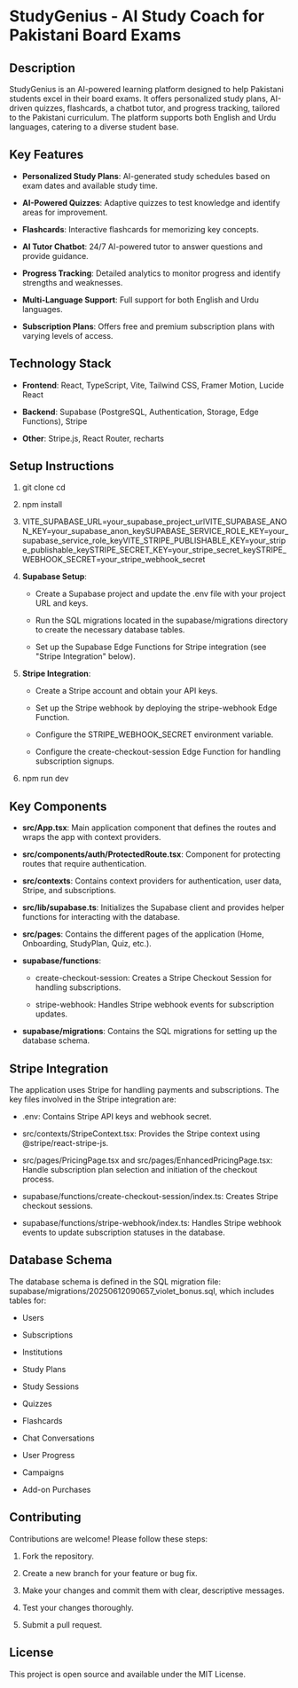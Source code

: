 StudyGenius - AI Study Coach for Pakistani Board Exams
======================================================

Description
-----------

StudyGenius is an AI-powered learning platform designed to help Pakistani students excel in their board exams. It offers personalized study plans, AI-driven quizzes, flashcards, a chatbot tutor, and progress tracking, tailored to the Pakistani curriculum. The platform supports both English and Urdu languages, catering to a diverse student base.

Key Features
------------

*   **Personalized Study Plans**: AI-generated study schedules based on exam dates and available study time.
    
*   **AI-Powered Quizzes**: Adaptive quizzes to test knowledge and identify areas for improvement.
    
*   **Flashcards**: Interactive flashcards for memorizing key concepts.
    
*   **AI Tutor Chatbot**: 24/7 AI-powered tutor to answer questions and provide guidance.
    
*   **Progress Tracking**: Detailed analytics to monitor progress and identify strengths and weaknesses.
    
*   **Multi-Language Support**: Full support for both English and Urdu languages.
    
*   **Subscription Plans**: Offers free and premium subscription plans with varying levels of access.
    

Technology Stack
----------------

*   **Frontend**: React, TypeScript, Vite, Tailwind CSS, Framer Motion, Lucide React
    
*   **Backend**: Supabase (PostgreSQL, Authentication, Storage, Edge Functions), Stripe
    
*   **Other**: Stripe.js, React Router, recharts
    

Setup Instructions
------------------

1.  git clone cd
    
2.  npm install
    
3.  VITE\_SUPABASE\_URL=your\_supabase\_project\_urlVITE\_SUPABASE\_ANON\_KEY=your\_supabase\_anon\_keySUPABASE\_SERVICE\_ROLE\_KEY=your\_supabase\_service\_role\_keyVITE\_STRIPE\_PUBLISHABLE\_KEY=your\_stripe\_publishable\_keySTRIPE\_SECRET\_KEY=your\_stripe\_secret\_keySTRIPE\_WEBHOOK\_SECRET=your\_stripe\_webhook\_secret
    
4.  **Supabase Setup**:
    
    *   Create a Supabase project and update the .env file with your project URL and keys.
        
    *   Run the SQL migrations located in the supabase/migrations directory to create the necessary database tables.
        
    *   Set up the Supabase Edge Functions for Stripe integration (see "Stripe Integration" below).
        
5.  **Stripe Integration**:
    
    *   Create a Stripe account and obtain your API keys.
        
    *   Set up the Stripe webhook by deploying the stripe-webhook Edge Function.
        
    *   Configure the STRIPE\_WEBHOOK\_SECRET environment variable.
        
    *   Configure the create-checkout-session Edge Function for handling subscription signups.
        
6.  npm run dev
    

Key Components
--------------

*   **src/App.tsx**: Main application component that defines the routes and wraps the app with context providers.
    
*   **src/components/auth/ProtectedRoute.tsx**: Component for protecting routes that require authentication.
    
*   **src/contexts**: Contains context providers for authentication, user data, Stripe, and subscriptions.
    
*   **src/lib/supabase.ts**: Initializes the Supabase client and provides helper functions for interacting with the database.
    
*   **src/pages**: Contains the different pages of the application (Home, Onboarding, StudyPlan, Quiz, etc.).
    
*   **supabase/functions**:
    
    *   create-checkout-session: Creates a Stripe Checkout Session for handling subscriptions.
        
    *   stripe-webhook: Handles Stripe webhook events for subscription updates.
        
*   **supabase/migrations**: Contains the SQL migrations for setting up the database schema.
    

Stripe Integration
------------------

The application uses Stripe for handling payments and subscriptions. The key files involved in the Stripe integration are:

*   .env: Contains Stripe API keys and webhook secret.
    
*   src/contexts/StripeContext.tsx: Provides the Stripe context using @stripe/react-stripe-js.
    
*   src/pages/PricingPage.tsx and src/pages/EnhancedPricingPage.tsx: Handle subscription plan selection and initiation of the checkout process.
    
*   supabase/functions/create-checkout-session/index.ts: Creates Stripe checkout sessions.
    
*   supabase/functions/stripe-webhook/index.ts: Handles Stripe webhook events to update subscription statuses in the database.
    

Database Schema
---------------

The database schema is defined in the SQL migration file: supabase/migrations/20250612090657\_violet\_bonus.sql, which includes tables for:

*   Users
    
*   Subscriptions
    
*   Institutions
    
*   Study Plans
    
*   Study Sessions
    
*   Quizzes
    
*   Flashcards
    
*   Chat Conversations
    
*   User Progress
    
*   Campaigns
    
*   Add-on Purchases
    

Contributing
------------

Contributions are welcome! Please follow these steps:

1.  Fork the repository.
    
2.  Create a new branch for your feature or bug fix.
    
3.  Make your changes and commit them with clear, descriptive messages.
    
4.  Test your changes thoroughly.
    
5.  Submit a pull request.
    

License
-------

This project is open source and available under the MIT License.
